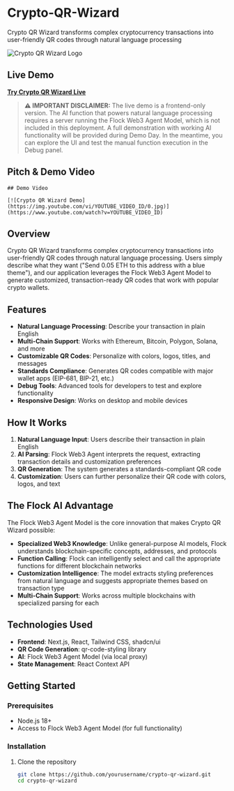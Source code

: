 # Crypto-QR-Wizard
Crypto QR Wizard transforms complex cryptocurrency transactions into user-friendly QR codes through natural language processing

![Crypto QR Wizard Logo](https://placeholder.svg?height=200&width=200)

## Live Demo

**[Try Crypto QR Wizard Live](https://kzmkgbo1j40s6rtyjy9y.lite.vusercontent.net)**

> **⚠️ IMPORTANT DISCLAIMER:** The live demo is a frontend-only version. The AI function that powers natural language processing requires a server running the Flock Web3 Agent Model, which is not included in this deployment. A full demonstration with working AI functionality will be provided during Demo Day. In the meantime, you can explore the UI and test the manual function execution in the Debug panel.

## Pitch & Demo Video

<!-- Embed your pitch and demo video here once available -->

```
## Demo Video

[![Crypto QR Wizard Demo](https://img.youtube.com/vi/YOUTUBE_VIDEO_ID/0.jpg)](https://www.youtube.com/watch?v=YOUTUBE_VIDEO_ID)
```

## Overview

Crypto QR Wizard transforms complex cryptocurrency transactions into user-friendly QR codes through natural language processing. Users simply describe what they want ("Send 0.05 ETH to this address with a blue theme"), and our application leverages the Flock Web3 Agent Model to generate customized, transaction-ready QR codes that work with popular crypto wallets.

## Features

- **Natural Language Processing**: Describe your transaction in plain English
- **Multi-Chain Support**: Works with Ethereum, Bitcoin, Polygon, Solana, and more
- **Customizable QR Codes**: Personalize with colors, logos, titles, and messages
- **Standards Compliance**: Generates QR codes compatible with major wallet apps (EIP-681, BIP-21, etc.)
- **Debug Tools**: Advanced tools for developers to test and explore functionality
- **Responsive Design**: Works on desktop and mobile devices

## How It Works

1. **Natural Language Input**: Users describe their transaction in plain English
2. **AI Parsing**: Flock Web3 Agent interprets the request, extracting transaction details and customization preferences
3. **QR Generation**: The system generates a standards-compliant QR code
4. **Customization**: Users can further personalize their QR code with colors, logos, and text

## The Flock AI Advantage

The Flock Web3 Agent Model is the core innovation that makes Crypto QR Wizard possible:

- **Specialized Web3 Knowledge**: Unlike general-purpose AI models, Flock understands blockchain-specific concepts, addresses, and protocols
- **Function Calling**: Flock can intelligently select and call the appropriate functions for different blockchain networks
- **Customization Intelligence**: The model extracts styling preferences from natural language and suggests appropriate themes based on transaction type
- **Multi-Chain Support**: Works across multiple blockchains with specialized parsing for each

## Technologies Used

- **Frontend**: Next.js, React, Tailwind CSS, shadcn/ui
- **QR Code Generation**: qr-code-styling library
- **AI**: Flock Web3 Agent Model (via local proxy)
- **State Management**: React Context API

## Getting Started

### Prerequisites

- Node.js 18+
- Access to Flock Web3 Agent Model (for full functionality)

### Installation

1. Clone the repository
   ```bash
   git clone https://github.com/yourusername/crypto-qr-wizard.git
   cd crypto-qr-wizard
